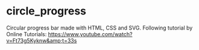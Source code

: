 # circle_progress
Circular progress bar made with HTML, CSS and SVG.  Following tutorial by Online Tutorials: https://www.youtube.com/watch?v=Ft73g5Kyknw&amp;t=33s 
